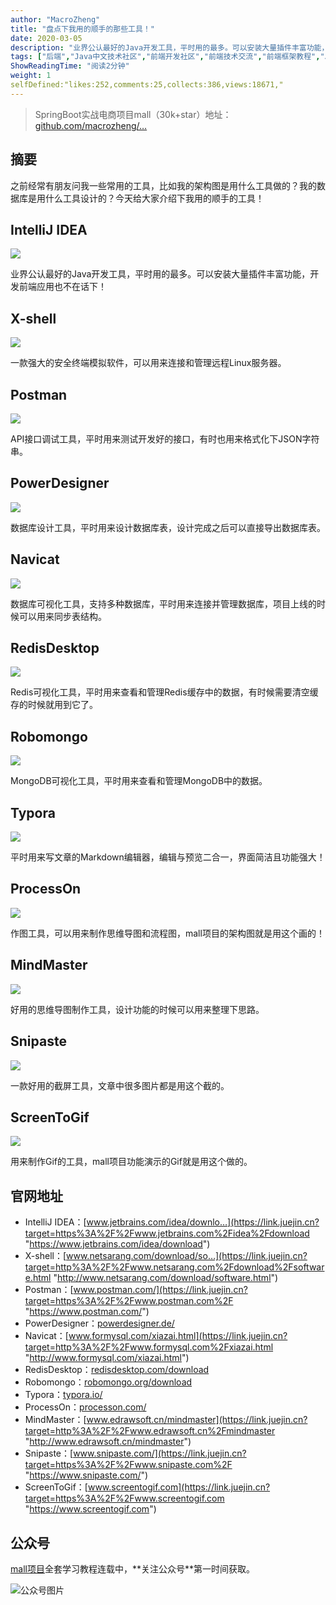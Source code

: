 ```yaml
---
author: "MacroZheng"
title: "盘点下我用的顺手的那些工具！"
date: 2020-03-05
description: "业界公认最好的Java开发工具，平时用的最多。可以安装大量插件丰富功能，开发前端应用也不在话下！ 一款强大的安全终端模拟软件，可以用来连接和管理远程Linux服务器。 API接口调试工具，平时用来测试开发好的接口，有时也用来格式化下JSON字符串。 数据库设计工具，平时用来设计…"
tags: ["后端","Java中文技术社区","前端开发社区","前端技术交流","前端框架教程","JavaScript 学习资源","CSS 技巧与最佳实践","HTML5 最新动态","前端工程师职业发展","开源前端项目","前端技术趋势"]
ShowReadingTime: "阅读2分钟"
weight: 1
selfDefined:"likes:252,comments:25,collects:386,views:18671,"
---
```

> SpringBoot实战电商项目mall（30k+star）地址：[github.com/macrozheng/…](https://link.juejin.cn?target=https%3A%2F%2Fgithub.com%2Fmacrozheng%2Fmall "https://github.com/macrozheng/mall")

摘要
--

之前经常有朋友问我一些常用的工具，比如我的架构图是用什么工具做的？我的数据库是用什么工具设计的？今天给大家介绍下我用的顺手的工具！

IntelliJ IDEA
-------------

![](/images/jueJin/170a5708e29d2f7.png)

业界公认最好的Java开发工具，平时用的最多。可以安装大量插件丰富功能，开发前端应用也不在话下！

X-shell
-------

![](/images/jueJin/170a5708e4ca451.png)

一款强大的安全终端模拟软件，可以用来连接和管理远程Linux服务器。

Postman
-------

![](/images/jueJin/170a5708e5520e5.png)

API接口调试工具，平时用来测试开发好的接口，有时也用来格式化下JSON字符串。

PowerDesigner
-------------

![](/images/jueJin/170a5708e300dd8.png)

数据库设计工具，平时用来设计数据库表，设计完成之后可以直接导出数据库表。

Navicat
-------

![](/images/jueJin/170a5708e4eceb1.png)

数据库可视化工具，支持多种数据库，平时用来连接并管理数据库，项目上线的时候可以用来同步表结构。

RedisDesktop
------------

![](/images/jueJin/170a5708e38b5c8.png)

Redis可视化工具，平时用来查看和管理Redis缓存中的数据，有时候需要清空缓存的时候就用到它了。

Robomongo
---------

![](/images/jueJin/170a57099384d69.png)

MongoDB可视化工具，平时用来查看和管理MongoDB中的数据。

Typora
------

![](/images/jueJin/170a570990eb2c8.png)

平时用来写文章的Markdown编辑器，编辑与预览二合一，界面简洁且功能强大！

ProcessOn
---------

![](/images/jueJin/170a5709939d0df.png)

作图工具，可以用来制作思维导图和流程图，mall项目的架构图就是用这个画的！

MindMaster
----------

![](/images/jueJin/170a570996e035a.png)

好用的思维导图制作工具，设计功能的时候可以用来整理下思路。

Snipaste
--------

![](/images/jueJin/170a57099548032.png)

一款好用的截屏工具，文章中很多图片都是用这个截的。

ScreenToGif
-----------

![](/images/jueJin/170a5709be84aca.png)

用来制作Gif的工具，mall项目功能演示的Gif就是用这个做的。

官网地址
----

*   IntelliJ IDEA：[www.jetbrains.com/idea/downlo…](https://link.juejin.cn?target=https%3A%2F%2Fwww.jetbrains.com%2Fidea%2Fdownload "https://www.jetbrains.com/idea/download")
*   X-shell：[www.netsarang.com/download/so…](https://link.juejin.cn?target=http%3A%2F%2Fwww.netsarang.com%2Fdownload%2Fsoftware.html "http://www.netsarang.com/download/software.html")
*   Postman：[www.postman.com/](https://link.juejin.cn?target=https%3A%2F%2Fwww.postman.com%2F "https://www.postman.com/")
*   PowerDesigner：[powerdesigner.de/](https://link.juejin.cn?target=http%3A%2F%2Fpowerdesigner.de%2F "http://powerdesigner.de/")
*   Navicat：[www.formysql.com/xiazai.html](https://link.juejin.cn?target=http%3A%2F%2Fwww.formysql.com%2Fxiazai.html "http://www.formysql.com/xiazai.html")
*   RedisDesktop：[redisdesktop.com/download](https://link.juejin.cn?target=https%3A%2F%2Fredisdesktop.com%2Fdownload "https://redisdesktop.com/download")
*   Robomongo：[robomongo.org/download](https://link.juejin.cn?target=https%3A%2F%2Frobomongo.org%2Fdownload "https://robomongo.org/download")
*   Typora：[typora.io/](https://link.juejin.cn?target=https%3A%2F%2Ftypora.io%2F "https://typora.io/")
*   ProcessOn：[processon.com/](https://link.juejin.cn?target=https%3A%2F%2Fprocesson.com%2F "https://processon.com/")
*   MindMaster：[www.edrawsoft.cn/mindmaster](https://link.juejin.cn?target=http%3A%2F%2Fwww.edrawsoft.cn%2Fmindmaster "http://www.edrawsoft.cn/mindmaster")
*   Snipaste：[www.snipaste.com/](https://link.juejin.cn?target=https%3A%2F%2Fwww.snipaste.com%2F "https://www.snipaste.com/")
*   ScreenToGif：[www.screentogif.com](https://link.juejin.cn?target=https%3A%2F%2Fwww.screentogif.com "https://www.screentogif.com")

公众号
---

[mall项目](https://link.juejin.cn?target=https%3A%2F%2Fgithub.com%2Fmacrozheng%2Fmall "https://github.com/macrozheng/mall")全套学习教程连载中，**关注公众号**第一时间获取。

![公众号图片](/images/jueJin/170a57186d1802b.png)